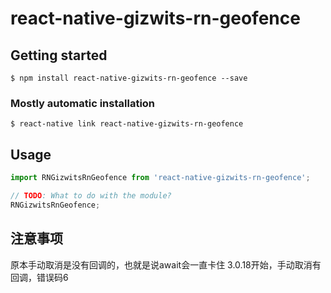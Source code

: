 
# react-native-gizwits-rn-geofence

## Getting started

`$ npm install react-native-gizwits-rn-geofence --save`

### Mostly automatic installation

`$ react-native link react-native-gizwits-rn-geofence`

## Usage
```javascript
import RNGizwitsRnGeofence from 'react-native-gizwits-rn-geofence';

// TODO: What to do with the module?
RNGizwitsRnGeofence;
```
  
## 注意事项
原本手动取消是没有回调的，也就是说await会一直卡住
3.0.18开始，手动取消有回调，错误码6
